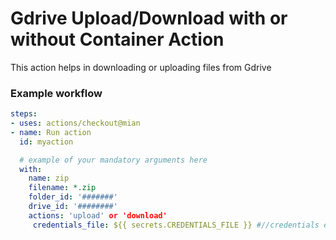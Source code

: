 # Gdrive Upload/Download with or without Container Action

This action helps in downloading or uploading files from Gdrive

### Example workflow

```yaml
steps:
- uses: actions/checkout@mian
- name: Run action
  id: myaction

  # example of your mandatory arguments here
  with:
    name: zip
    filename: *.zip
    folder_id: '#######'
    drive_id: '########'
    actions: 'upload' or 'download'
     credentials_file: ${{ secrets.CREDENTIALS_FILE }} #//credentials encoded string
